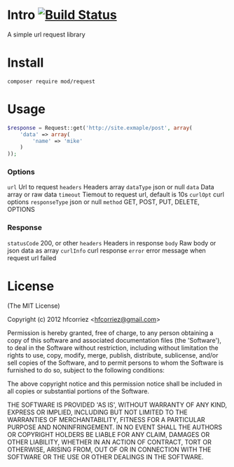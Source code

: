 # Intro [![Build Status](https://travis-ci.org/mod-php/request.png)](https://travis-ci.org/mod-php/request)

A simple url request library

# Install

```
composer require mod/request
```

# Usage

```php
$response = Request::get('http://site.exmaple/post', array(
    'data' => array(
        'name' => 'mike'
    )
));
```

### Options

`url` Url to request
`headers` Headers array
`dataType` json or null
`data` Data array or raw data
`timeout` Tiemout to request url, default is 10s
`curlOpt` curl options
`responseType` json or null
`method` GET, POST, PUT, DELETE, OPTIONS

### Response

`statusCode` 200, or other
`headers` Headers in response
`body` Raw body or json data as array
`curlInfo` curl response
`error` error message when request url failed

License
=============

(The MIT License)

Copyright (c) 2012 hfcorriez &lt;hfcorriez@gmail.com&gt;

Permission is hereby granted, free of charge, to any person obtaining
a copy of this software and associated documentation files (the
'Software'), to deal in the Software without restriction, including
without limitation the rights to use, copy, modify, merge, publish,
distribute, sublicense, and/or sell copies of the Software, and to
permit persons to whom the Software is furnished to do so, subject to
the following conditions:

The above copyright notice and this permission notice shall be
included in all copies or substantial portions of the Software.

THE SOFTWARE IS PROVIDED 'AS IS', WITHOUT WARRANTY OF ANY KIND,
EXPRESS OR IMPLIED, INCLUDING BUT NOT LIMITED TO THE WARRANTIES OF
MERCHANTABILITY, FITNESS FOR A PARTICULAR PURPOSE AND NONINFRINGEMENT.
IN NO EVENT SHALL THE AUTHORS OR COPYRIGHT HOLDERS BE LIABLE FOR ANY
CLAIM, DAMAGES OR OTHER LIABILITY, WHETHER IN AN ACTION OF CONTRACT,
TORT OR OTHERWISE, ARISING FROM, OUT OF OR IN CONNECTION WITH THE
SOFTWARE OR THE USE OR OTHER DEALINGS IN THE SOFTWARE.